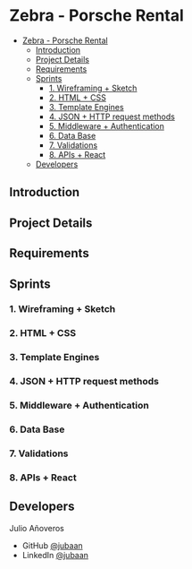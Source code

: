 # Zebra - Porsche Rental

- [Zebra - Porsche Rental](#zebra---porsche-rental)
	- [Introduction](#introduction)
	- [Project Details](#project-details)
	- [Requirements](#requirements)
	- [Sprints](#sprints)
		- [1. Wireframing + Sketch](#1-wireframing--sketch)
		- [2. HTML + CSS](#2-html--css)
		- [3. Template Engines](#3-template-engines)
		- [4. JSON + HTTP request methods](#4-json--http-request-methods)
		- [5. Middleware + Authentication](#5-middleware--authentication)
		- [6. Data Base](#6-data-base)
		- [7. Validations](#7-validations)
		- [8. APIs + React](#8-apis--react)
	- [Developers](#developers)


## Introduction
## Project Details
## Requirements
## Sprints
### 1. Wireframing + Sketch
### 2. HTML + CSS
### 3. Template Engines
### 4. JSON + HTTP request methods
### 5. Middleware + Authentication
### 6. Data Base
### 7. Validations
### 8. APIs + React
## Developers
Julio Añoveros
- GitHub [@jubaan](https://github.com/jubaan)
- LinkedIn [@jubaan](https://www.linkedin.com/in/jubaan)